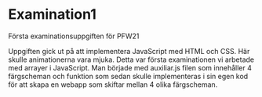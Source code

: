 # Examination1
Första examinationsuppgiften för PFW21

Uppgiften gick ut på att implementera JavaScript med HTML och CSS. Här skulle animationerna vara mjuka.
Detta var första examinationen vi arbetade med arrayer i JavaScript. 
Man började med auxiliar.js filen som innehåller 4 färgscheman och funktion som sedan skulle implementeras i sin egen kod för att skapa en webapp som skiftar mellan 4 olika färgscheman.
